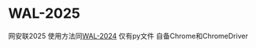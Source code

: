 # WAL-2025
网安联2025
使用方法同[WAL-2024](https://github.com/guangchen017/WAL-2024)
仅有py文件
自备Chrome和ChromeDriver
